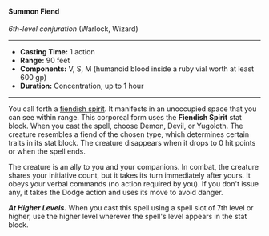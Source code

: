#### Summon Fiend
*6th-level conjuration* (Warlock, Wizard)
___
- **Casting Time:** 1 action
- **Range:** 90 feet
- **Components:** V, S, M (humanoid blood inside a ruby vial worth at least 600 gp)
- **Duration:** Concentration, up to 1 hour
---
You call forth a [fiendish spirit](/Creatures/Spirit-Fiendish.md). It manifests in an unoccupied space that you can see within range. This corporeal form uses the **Fiendish Spirit** stat block. When you cast the spell, choose Demon, Devil, or Yugoloth. The creature resembles a fiend of the chosen type, which determines certain traits in its stat block. The creature disappears when it drops to 0 hit points or when the spell ends.

The creature is an ally to you and your companions. In combat, the creature shares your initiative count, but it takes its turn immediately after yours. It obeys your verbal commands (no action required by you). If you don't issue any, it takes the Dodge action and uses its move to avoid danger.

***At Higher Levels.*** When you cast this spell using a spell slot of 7th level or higher, use the higher level wherever the spell's level appears in the stat block.
